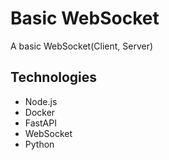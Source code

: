 # Basic WebSocket

A basic WebSocket(Client, Server)

## Technologies

- Node.js
- Docker
- FastAPI
- WebSocket
- Python
